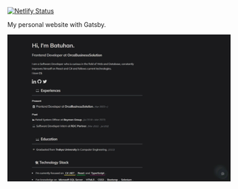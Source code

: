 [![Netlify Status](https://api.netlify.com/api/v1/badges/bfdc0bdf-880b-4203-97fa-59df74e4538c/deploy-status)](https://app.netlify.com/sites/gokalp/deploys)

My personal website with Gatsby.

![Alt Text](https://github.com/batuhangokalp/my-personal-website/blob/main/gokalp.gif)
